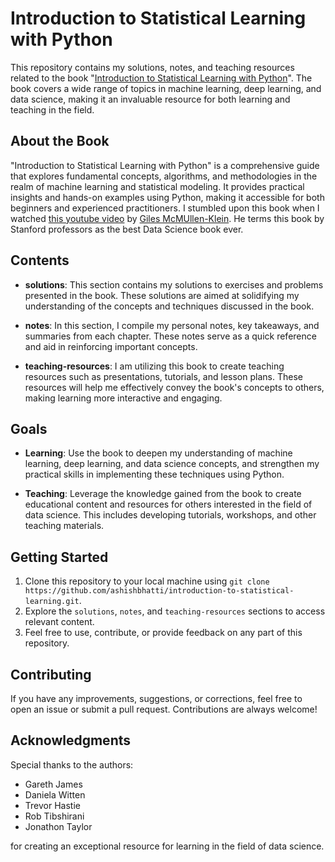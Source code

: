 # Introduction to Statistical Learning with Python

This repository contains my solutions, notes, and teaching resources related to the book "[Introduction to Statistical Learning with Python](https://www.statlearning.com/)". The book covers a wide range of topics in machine learning, deep learning, and data science, making it an invaluable resource for both learning and teaching in the field.

## About the Book

"Introduction to Statistical Learning with Python" is a comprehensive guide that explores fundamental concepts, algorithms, and methodologies in the realm of machine learning and statistical modeling. It provides practical insights and hands-on examples using Python, making it accessible for both beginners and experienced practitioners. I stumbled upon this book when I watched [this youtube video](https://youtu.be/yNYflGw6kJI?si=SfACLZpfKG_mC9Nh) by [Giles McMUllen-Klein](https://www.youtube.com/@gilesmcmullen). He terms this book by Stanford professors as the best Data Science book ever.

## Contents

- **solutions**: This section contains my solutions to exercises and problems presented in the book. These solutions are aimed at solidifying my understanding of the concepts and techniques discussed in the book.

- **notes**: In this section, I compile my personal notes, key takeaways, and summaries from each chapter. These notes serve as a quick reference and aid in reinforcing important concepts.

- **teaching-resources**: I am utilizing this book to create teaching resources such as presentations, tutorials, and lesson plans. These resources will help me effectively convey the book's concepts to others, making learning more interactive and engaging.

## Goals

- **Learning**: Use the book to deepen my understanding of machine learning, deep learning, and data science concepts, and strengthen my practical skills in implementing these techniques using Python.

- **Teaching**: Leverage the knowledge gained from the book to create educational content and resources for others interested in the field of data science. This includes developing tutorials, workshops, and other teaching materials.

## Getting Started

1. Clone this repository to your local machine using `git clone https://github.com/ashishbhatti/introduction-to-statistical-learning.git`.
2. Explore the `solutions`, `notes`, and `teaching-resources` sections to access relevant content.
3. Feel free to use, contribute, or provide feedback on any part of this repository.

## Contributing

If you have any improvements, suggestions, or corrections, feel free to open an issue or submit a pull request. Contributions are always welcome!

## Acknowledgments

Special thanks to the authors:
- Gareth James
- Daniela Witten
- Trevor Hastie
- Rob Tibshirani
- Jonathon Taylor 

for creating an exceptional resource for learning in the field of data science.
